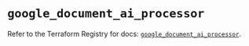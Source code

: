 # `google_document_ai_processor`

Refer to the Terraform Registry for docs: [`google_document_ai_processor`](https://registry.terraform.io/providers/hashicorp/google/6.50.0/docs/resources/document_ai_processor).
